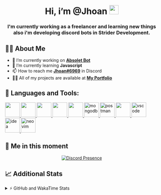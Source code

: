 <h1 align="center">Hi, i’m @Jhoan <img src="https://i.imgur.com/ILVRpZm.gif" width="30px"></h1>
<h3 align="center">I'm currently working as a freelancer and learning new things also i'm developing discord bots in Strider Development.</h3>

## 🙋‍♂️ About Me

- 🔭 I’m currently working on **[Absolet Bot](https://strider.cloud)**
- 🌱 I’m currently learning **Javascript**
- 📫 How to reach me **[Jhoan#6969](https://jhoan.monster/)** in Discord
- 👨‍💻 All of my projects are available at **[My Portfolio](https://jhoan.monster)**

## 🚀 Languages and Tools:
<p align="left"> 
    <a href="https://developer.mozilla.org/en-US/docs/Web/JavaScript" target="_blank"> <img src="https://img.icons8.com/color/48/000000/javascript.png" width="48" height="48"/> </a> 
    <a href="https://www.w3.org/html/" target="_blank"> <img src="https://img.icons8.com/color/48/000000/html-5.png" width="48" height="48"/> </a> 
    <a href="https://www.w3schools.com/css/" target="_blank"> <img src="https://img.icons8.com/color/48/000000/css3.png" width="48" height="48"/> </a> 
    <a href="https://getbootstrap.com" target="_blank"> <img src="https://img.icons8.com/color/48/000000/bootstrap.png" width="48" height="48"/> </a> 
    <a href="https://nodejs.org" target="_blank"> <img src="https://i.imgur.com/XX8lvL7.png" width="48" height="48"/> </a> 
    <a href="https://www.mongodb.com/" target="_blank"> <img src="https://i.imgur.com/nRtS3AN.png" alt="mongodb" width="48" height="48"/> </a> 
    <a href="https://postman.com" target="_blank"> <img src="https://www.vectorlogo.zone/logos/getpostman/getpostman-icon.svg" alt="postman" width="48" height="48"/> </a>   
    <a href="https://git-scm.com/" target="_blank"> <img src="https://img.icons8.com/color/48/000000/git.png" width="48" height="48"/> </a> 
    <a href="https://code.visualstudio.com" target="_blank" > <img src="https://upload.wikimedia.org/wikipedia/commons/thumb/9/9a/Visual_Studio_Code_1.35_icon.svg/2048px-Visual_Studio_Code_1.35_icon.svg.png" alt="vscode" width="48" height="48"> </a>
    <a href="https://www.jetbrains.com/es-es/idea/" target="_blank" > <img src="https://resources.jetbrains.com/storage/products/intellij-idea/img/meta/intellij-idea_logo_300x300.png" alt="idea" width="48" height="48"> </a>
    <a href="https://neovim.io" target="_blank"> <img src="https://icons.iconarchive.com/icons/papirus-team/papirus-apps/512/nvim-icon.png" alt="neovim" width="48" height="48"/> </a>
</p>
  
## 👤 Me in this moment
<p align="center">
    <a href="https://discord.com/users/852617426591154177" target="_blank" rel="nofollow">
        <img src="https://lanyard-profile-readme.vercel.app/api/852617426591154177?idleMessage=Probably%20coding%20Absolet..." alt="Discord Presence" align="center">
    </a>
</p>

## 📈 Additional Stats
<details>
    <summary>⚡ GitHub and WakaTime Stats</summary>
    <br/>

<!--START_SECTION:waka-->
![Code Time](http://img.shields.io/badge/Code%20Time-26%20hrs%203%20mins-blue)

**🐱 My GitHub Data** 

> 🏆 266 Contributions in the Year 2022
 > 
> 📦 18.4 kB Used in GitHub's Storage 
 > 
> 💼 Opted to Hire
 > 
> 📜 4 Public Repositories 
 > 
> 🔑 10 Private Repositories  
 > 
**I'm a Night 🦉** 

```text
🌞 Morning    24 commits     ██░░░░░░░░░░░░░░░░░░░░░░░   8.51% 
🌆 Daytime    111 commits    █████████░░░░░░░░░░░░░░░░   39.36% 
🌃 Evening    115 commits    ██████████░░░░░░░░░░░░░░░   40.78% 
🌙 Night      32 commits     ██░░░░░░░░░░░░░░░░░░░░░░░   11.35%

```
📅 **I'm Most Productive on Saturday** 

```text
Monday       35 commits     ███░░░░░░░░░░░░░░░░░░░░░░   12.41% 
Tuesday      14 commits     █░░░░░░░░░░░░░░░░░░░░░░░░   4.96% 
Wednesday    53 commits     ████░░░░░░░░░░░░░░░░░░░░░   18.79% 
Thursday     11 commits     █░░░░░░░░░░░░░░░░░░░░░░░░   3.9% 
Friday       18 commits     █░░░░░░░░░░░░░░░░░░░░░░░░   6.38% 
Saturday     102 commits    █████████░░░░░░░░░░░░░░░░   36.17% 
Sunday       49 commits     ████░░░░░░░░░░░░░░░░░░░░░   17.38%

```


📊 **This Week I Spent My Time On** 

```text
⌚︎ Time Zone: America/Bogota

💬 Programming Languages: 
JavaScript               11 hrs 42 mins      ██████████████████████░░░   90.14% 
YAML                     16 mins             ░░░░░░░░░░░░░░░░░░░░░░░░░   2.16% 
JSON                     15 mins             ░░░░░░░░░░░░░░░░░░░░░░░░░   2.01% 
Markdown                 15 mins             ░░░░░░░░░░░░░░░░░░░░░░░░░   1.96% 
TypeScript               10 mins             ░░░░░░░░░░░░░░░░░░░░░░░░░   1.31%

🔥 Editors: 
VS Code                  12 hrs 47 mins      ████████████████████████░   98.57% 
Neovim                   11 mins             ░░░░░░░░░░░░░░░░░░░░░░░░░   1.43%

🐱‍💻 Projects: 
Invite Manager           7 hrs 31 mins       ██████████████░░░░░░░░░░░   57.95% 
Absolet Bot              2 hrs 14 mins       ████░░░░░░░░░░░░░░░░░░░░░   17.21% 
Ducky Spammer            1 hr 47 mins        ███░░░░░░░░░░░░░░░░░░░░░░   13.75% 
Ticket-Bot               29 mins             █░░░░░░░░░░░░░░░░░░░░░░░░   3.83% 
DevJhoan                 24 mins             ░░░░░░░░░░░░░░░░░░░░░░░░░   3.17%

💻 Operating System: 
Linux                    12 hrs 58 mins      █████████████████████████   100.0%

```

**I Mostly Code in JavaScript** 

```text
JavaScript               8 repos             ██████████████████░░░░░░░   72.73% 
Java                     2 repos             ████░░░░░░░░░░░░░░░░░░░░░   18.18% 
TypeScript               1 repo              ██░░░░░░░░░░░░░░░░░░░░░░░   9.09%

```



 Last Updated on 21/04/2022 12:22:51 UTC
<!--END_SECTION:waka-->
</details>
